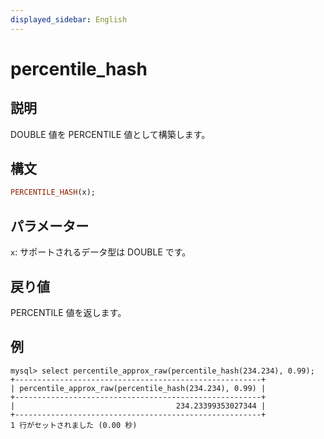 ```yaml
---
displayed_sidebar: English
---
```


# percentile_hash

## 説明

DOUBLE 値を PERCENTILE 値として構築します。

## 構文

```Haskell
PERCENTILE_HASH(x);
```

## パラメーター

`x`: サポートされるデータ型は DOUBLE です。

## 戻り値

PERCENTILE 値を返します。

## 例

```Plain Text
mysql> select percentile_approx_raw(percentile_hash(234.234), 0.99);
+-------------------------------------------------------+
| percentile_approx_raw(percentile_hash(234.234), 0.99) |
+-------------------------------------------------------+
|                                    234.23399353027344 |
+-------------------------------------------------------+
1 行がセットされました (0.00 秒)
```
